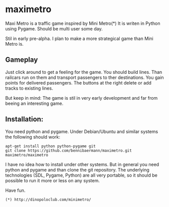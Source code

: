 maximetro
=========

Maxi Metro is a traffic game inspired by Mini Metro(*) 
It is writen in Python using Pygame. Should be multi user some day.

Stil in early pre-alpha. I plan to make a more strategical game than
Mini Metro is.

Gameplay
--------

Just click around to get a feeling for the game. You should build lines. Than railcars run on them and transport passengers to ther destinations. You gain points for delivered passengers. The buttons at the right delete or add tracks to existing lines.

But keep in mind: The game is stil in very early development and far from beeing an interesting game.

Installation:
-------------

You need python and pygame. Under Debian/Ubuntu and similar systems the following should work:

	apt-get install python python-pygame git
	git clone https://github.com/bennibaermann/maximetro.git
	maximetro/maximetro
	
I have no idea how to install under other systems. But in general you need python and pygame and than clone the git repository. The underlying technologies (SDL, Pygame, Python) are all very portable, so it should be possible to run it more or less on any system.

Have fun.

	(*) http://dinopoloclub.com/minimetro/
